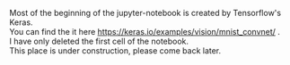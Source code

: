 Most of the beginning of the jupyter-notebook is created by Tensorflow's Keras. <br>
You can find the it here https://keras.io/examples/vision/mnist_convnet/ . <br>
I have only deleted the first cell of the notebook. <br>
This place is under construction, please come back later. <br>
